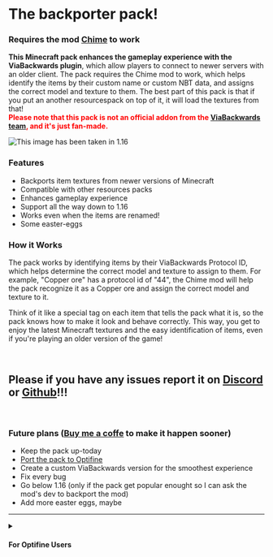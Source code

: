   <h1>The backporter pack!</h1>
  <h3>Requires the mod <a href="https://modrinth.com/mod/chime" target="_blank">Chime</a> to work</h3>
  <p><strong>This Minecraft pack enhances the gameplay experience with the ViaBackwards plugin</strong>, which allow players to connect to newer servers with an older client. The pack requires the Chime mod to work, which helps identify the items by their custom name or custom NBT data, and assigns the correct model and texture to them. The best part of this pack is that if you put an another resourcespack on top of it, it will load the textures from that!<br><strong><span style="color: red;">Please note that this pack is not an official addon from the <a href="https://github.com/ViaVersion/ViaBackwards/graphs/contributors" target="_blank">ViaBackwards team</a>, and it's just fan-made.</span></strong></p>

<img src="https://cdn.modrinth.com/data/v7n1ZsFg/images/313eb5e524ee378de7e34477159d894c246f0c83.png" title="This image has been taken in 1.16">

  <h3>Features</h3>
  <ul>
    <li>Backports item textures from newer versions of Minecraft</li>
    <li>Compatible with other resources packs</li>
    <li>Enhances gameplay experience</li>
    <li>Support all the way down to 1.16</li>
    <li>Works even when the items are renamed!</li>
    <li>Some easter-eggs</li>
  </ul>
  <h3>How it Works</h3>
  <p>The pack works by identifying items by their ViaBackwards Protocol ID, which helps determine the correct model and texture to assign to them. For example, "Copper ore" has a protocol id of "44", the Chime mod will help the pack recognize it as a Copper ore and assign the correct model and texture to it.</p>
  <p>Think of it like a special tag on each item that tells the pack what it is, so the pack knows how to make it look and behave correctly. This way, you get to enjoy the latest Minecraft textures and the easy identification of items, even if you're playing an older version of the game!</p>

<br><h2><strong>Please if you have any issues report it on <a href="https://discord.gg/qE3uekUPza" target="_blank">Discord</a> or <a href="https://github.com/ViaVersionAddons/ViaBackwards-Plus/issues" target="_blank">Github</a>!!!</strong></h2><br>


<h3>Future plans (<a href="https://ko-fi.com/bangetto" blank="_blank">Buy me a coffe</a> to make it happen sooner)</h3>
<ul>
  <li>Keep the pack up-today</li>
  <li><a href="https://github.com/ViaVersionAddons/ViaBackwards-Plus/issues/3" target="_blank">Port the pack to Optifine</a></li>
  <li>Create a custom ViaBackwards version for the smoothest experience</li>
  <li> Fix every bug</li>
  <li>Go below 1.16 (only if the pack get popular enought so I can ask the mod's dev to backport the mod)</li>
  <li>Add more easter eggs, maybe</li>
</ul>

---

<details>
<summary><h4>For Optifine Users</h4></summary>

**The Optifine versions of the pack is in the works, and will be done in the pack's 2.0 version with the release of Minecraft 1.21.**

The pack will start with the newly added and 1.17 items then it will move on to the 1.20 items and lastly do the 1.19 items, because there's a smaller Optifine pack called <a href="https://www.planetminecraft.com/texture-pack/viavisual/" target="_blank">ViaVisual</a>. If you want to speed up the development you can do it on <a href="https://github.com/ViaVersionAddons/ViaBackwards-Plus/tree/dev" target="_blank">Github</a>

</details>
